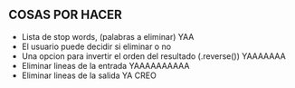 
## COSAS POR HACER
- Lista de stop words, (palabras a eliminar) YAA
- El usuario puede decidir si eliminar o no
- Una opcion para invertir el orden del resultado (.reverse()) YAAAAAAA
- Eliminar lineas de la entrada     YAAAAAAAAAA
- Eliminar lineas de la salida YA CREO


